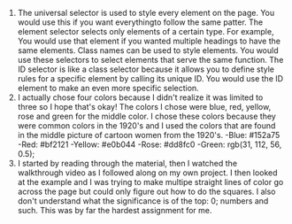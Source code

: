 1. The universal selector is used to style every element on the page. You would use this if you want everythingto follow the same patter. The element selector selects only elements of a certain type. For example, You would use that element if you wanted multiple headings to have the same elements. Class names can be used to style elements. You would use these selectors to select elements that serve the same function. The ID selector is like a class selector because it allows you to define style rules for a specific element by calling its unique ID. You would use the ID element to make an even more specific selection.
2. I actually chose four colors because I didn't realize it was limited to three so I hope that's okay! The colors I chose were blue, red, yellow, rose and green for the middle color. I chose these colors because they were common colors in the 1920's and I used the colors that are found in the middle picture of cartoon women from the 1920's.
  -Blue: #152a75
  -Red: #bf2121
  -Yellow: #e0b044
  -Rose: #dd8fc0
  -Green: rgb(31, 112, 56, 0.5);
3. I started by reading through the material, then I watched the walkthrough video as I followed along on my own project. I then looked at the example and I was trying to make multipe straight lines of color go across the page but could only figure out how to do the squares. I also don't understand what the significance is of the top: 0; numbers and such. This was by far the hardest assignment for me. 
